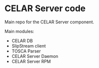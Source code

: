CELAR Server code
=================
Main repo for the CELAR Server component.

Main modules:
*	CELAR DB
*	SlipStream client
*	TOSCA Parser
*	CELAR Server Daemon
*	CELAR Server RPM

